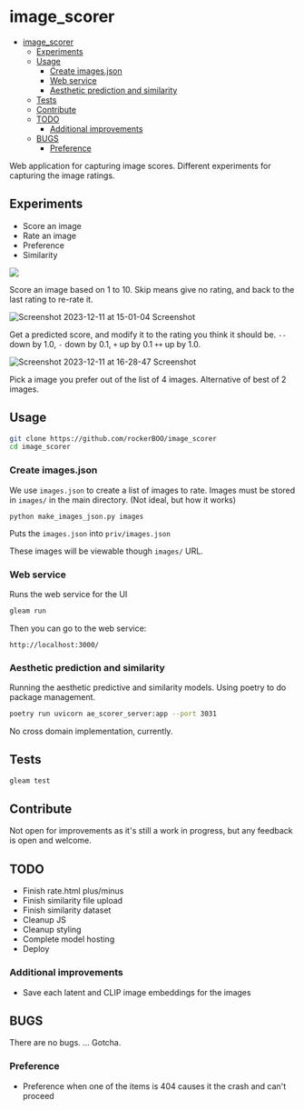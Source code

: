 # image_scorer

<!--toc:start-->

- [image_scorer](#imagescorer)
  - [Experiments](#experiments)
  - [Usage](#usage)
    - [Create images.json](#create-imagesjson)
    - [Web service](#web-service)
    - [Aesthetic prediction and similarity](#aesthetic-prediction-and-similarity)
  - [Tests](#tests)
  - [Contribute](#contribute)
  - [TODO](#todo)
    - [Additional improvements](#additional-improvements)
  - [BUGS](#bugs) 
    - [Preference](#preference)
  <!--toc:end-->

Web application for capturing image scores. Different experiments for capturing the image ratings.

## Experiments

- Score an image
- Rate an image
- Preference
- Similarity

![](https://github.com/rockerBOO/image_scorer/assets/15027/ea4a48fe-a6b7-4e73-bc74-8502a4f311c1)

Score an image based on 1 to 10. Skip means give no rating, and back to the last rating to re-rate it.

![Screenshot 2023-12-11 at 15-01-04 Screenshot](https://github.com/rockerBOO/image_scorer/assets/15027/6a6509a4-6e4a-437e-8fb7-dfee8f5387f3)

Get a predicted score, and modify it to the rating you think it should be. `--` down by 1.0, `-` down by 0.1, `+` up by 0.1 `++` up by 1.0.

![Screenshot 2023-12-11 at 16-28-47 Screenshot](https://github.com/rockerBOO/image_scorer/assets/15027/371e5886-8ad7-4384-96a7-943c0b89f05e)

Pick a image you prefer out of the list of 4 images. Alternative of best of 2 images.

## Usage

```bash
git clone https://github.com/rockerBOO/image_scorer
cd image_scorer
```

### Create images.json

We use `images.json` to create a list of images to rate. Images must be stored in `images/` in the main directory. (Not ideal, but how it works)

```
python make_images_json.py images
```

Puts the `images.json` into `priv/images.json`

These images will be viewable though `images/` URL.

### Web service

Runs the web service for the UI

```bash
gleam run
```

Then you can go to the web service:

```
http://localhost:3000/
```

### Aesthetic prediction and similarity

Running the aesthetic predictive and similarity models. Using poetry to do package management.

```bash
poetry run uvicorn ae_scorer_server:app --port 3031
```

No cross domain implementation, currently.

## Tests

```bash
gleam test
```

## Contribute

Not open for improvements as it's still a work in progress, but any feedback is open and welcome.

## TODO

- Finish rate.html plus/minus
- Finish similarity file upload
- Finish similarity dataset
- Cleanup JS
- Cleanup styling
- Complete model hosting
- Deploy

### Additional improvements

- Save each latent and CLIP image embeddings for the images

## BUGS

There are no bugs. … Gotcha.

### Preference

- Preference when one of the items is 404 causes it the crash and can't proceed
